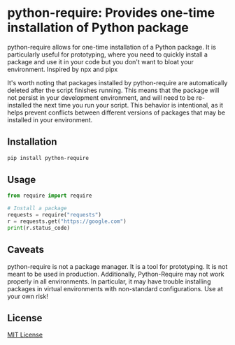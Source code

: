 # python-require: Provides one-time installation of Python package
python-require allows for one-time installation of a Python package. It is particularly useful for prototyping, where you need to quickly install a package and use it in your code but you don't want to bloat your environment. Inspired by npx and pipx

It's worth noting that packages installed by python-require are automatically deleted after the script finishes running. This means that the package will not persist in your development environment, and will need to be re-installed the next time you run your script. This behavior is intentional, as it helps prevent conflicts between different versions of packages that may be installed in your environment.


## Installation
```bash
pip install python-require
```


## Usage
```python
from require import require

# Install a package
requests = require("requests")
r = requests.get("https://google.com")
print(r.status_code)
```


## Caveats
python-require is not a package manager. It is a tool for prototyping. It is not meant to be used in production.
Additionally, Python-Require may not work properly in all environments. In particular, it may have trouble installing packages in virtual environments with non-standard configurations. Use at your own risk!


## License

[MIT License](./LICENSE.txt)
